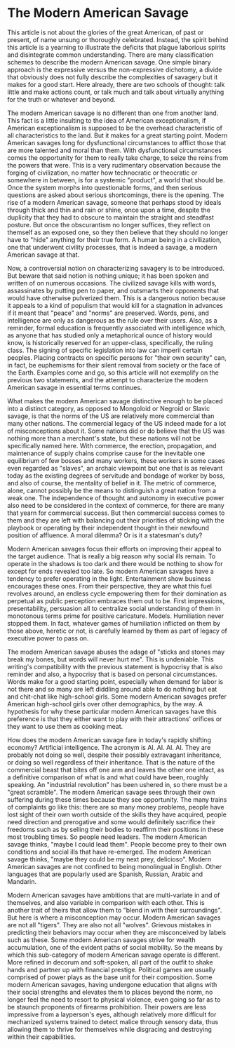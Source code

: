 # The Modern American Savage

This article is not about the glories of the great American, of past or present, 
of name unsung or thoroughly celebrated. Instead, the spirit behind this article 
is a yearning to illustrate the deficits that plague laborious spirits and disintegrate 
common understanding. There are many classification schemes to describe the modern American 
savage. One simple binary approach is the expressive versus the non-expressive dichotomy, 
a divide that obviously does not fully describe the complexities of savagery but it makes 
for a good start. Here already, there are two schools of thought: talk little and make 
actions count, or talk much and talk about virtually anything for the truth or whatever 
and beyond. 

The modern American savage is no different than one from another land. This fact is a 
little insulting to the idea of American exceptionalism, if American exceptionalism is 
supposed to be the overhead characteristic of all characteristics to the land. But it 
makes for a great starting point. Modern American savages long for dysfunctional 
circumstances to afflict those that are more talented and moral than them. With 
dysfunctional circumstances comes the opportunity for them to really take charge, to 
seize the reins from the powers that were. This is a very rudimentary observation because 
the forging of civilization, no matter how technocratic or theocratic or somewhere in 
between, is for a systemic "product", a world that should be. Once the system morphs 
into questionable forms, and then serious questions are asked about serious shortcomings, 
there is the opening. The rise of a modern American savage, someone that perhaps stood by 
ideals through thick and thin and rain or shine, once upon a time, despite the duplicity 
that they had to obscure to maintain the straight and steadfast posture. But once the 
obscurantism no longer suffices, they reflect on themself as an exposed one, so they then 
believe that they should no longer have to "hide" anything for their true form. A human being 
in a civilization, one that underwent civility processes, that is indeed a savage, a modern 
American savage at that. 

Now, a controversial notion on characterizing savagery is to be introduced. But beware that 
said notion is nothing unique; it has been spoken and written of on numerous occasions. The 
civilized savage kills with words, assassinates by putting pen to paper, and outsmarts their 
opponents that would have otherwise pulverized them. This is a dangerous notion because it 
appeals to a kind of populism that would kill for a stagnation in advances if it meant that 
"peace" and "norms" are preserved. Words, pens, and intelligence are only as dangerous as the 
rule over their users. Also, as a reminder, formal education is frequently associated with 
intelligence which, as anyone that has studied only a metaphorical ounce of history would 
know, is historically reserved for an upper-class, specifically, the ruling class. The signing 
of specific legislation into law can imperil certain peoples. Placing contracts on specific 
persons for "their own security" can, in fact, be euphemisms for their silent removal from 
society or the face of the Earth. Examples come and go, so this article will not exemplify 
on the previous two statements, and the attempt to characterize the modern American savage 
in essential terms continues. 

What makes the modern American savage distinctive enough to be placed into a distinct category, 
as opposed to Mongoloid or Negroid or Slavic savage, is that the norms of the US are relatively 
more commercial than many other nations. The commercial legacy of the US indeed made for a lot 
of misconceptions about it. Some nations did or do believe that the US was nothing more than a 
merchant's state, but these nations will not be specifically named here. With commerce, the 
erection, propagation, and maintenance of supply chains comprise cause for the inevitable one 
equilibrium of few bosses and many workers, these workers in some cases even regarded as "slaves", 
an archaic viewpoint but one that is as relevant today as the existing degrees of servitude and 
bondage of worker by boss, and also of course, the mentality of belief in it. The metric of commerce, 
alone, cannot possibly be the means to distinguish a great nation from a weak one. The independence of 
thought and autonomy in executive power also need to be considered in the context of commerce, for 
there are many that yearn for commercial success. But then commercial success comes to them and 
they are left with balancing out their priorities of sticking with the playbook or operating by 
their independent thought in their newfound position of affluence. A moral dilemma? Or is it a 
statesman's duty? 

Modern American savages focus their efforts on improving their appeal to the target audience. 
That is really a big reason why social ills remain. To operate in the shadows is too dark and 
there would be nothing to show for except for ends revealed too late. So modern American savages 
have a tendency to prefer operating in the light. Entertainment show business encourages these 
ones. From their perspective, they are what this fuel revolves around, an endless cycle empowering 
them for their domination as perpetual as public perception embraces them out to be. First 
impressions, presentability, persuasion all to centralize social understanding of them in 
monotonous terms prime for positive caricature. Models. Humiliation never stopped them. In fact, 
whatever games of humiliation inflicted on them by those above, heretic or not, is carefully 
learned by them as part of legacy of executive power to pass on. 

The modern American savage abuses the adage of "sticks and stones may break my bones, but words 
will never hurt me". This is undeniable. This writing's compatibility with the previous statement 
is hypocrisy that is also reminder and also, a hypocrisy that is based on personal circumstances. 
Words make for a good starting point, especially when demand for labor is not there and so many are 
left diddling around able to do nothing but eat and chit-chat like high-school girls. Some modern 
American savages prefer American high-school girls over other demographics, by the way. A hypothesis 
for why these particular modern American savages have this preference is that they either want to 
play with their attractions' orifices or they want to use them as cooking meat. 

How does the modern American savage fare in today's rapidly shifting economy? Artificial intelligence. 
The acronym is AI. AI. AI. AI. They are probably not doing so well, despite their possibly extravagant 
inheritance, or doing so well regardless of their inheritance. That is the nature of the commercial 
beast that bites off one arm and leaves the other one intact, as a definitive comparison of what is 
and what could have been, roughly speaking. An "industrial revolution" has been ushered in, so there 
must be a "great scramble". The modern American savage sees through their own suffering during these times 
because they see opportunity. The many trains of complaints go like this: there are so many money problems, 
people have lost sight of their own worth outside of the skills they have acquired, people need direction 
and prerogative and some would definitely sacrifice their freedoms such as by selling their bodies to 
reaffirm their positions in these most troubling times. So people need leaders. The modern American 
savage thinks, "maybe I could lead them". People become prey to their own conditions and social ills 
that have re-emerged. The modern American savage thinks, "maybe they could be my next prey, delicioso". 
Modern American savages are not confined to being monolingual in English. Other languages that are 
popularly used are Spanish, Russian, Arabic and Mandarin. 

Modern American savages have ambitions that are multi-variate in and of themselves, and also variable 
in comparison with each other. This is another trait of theirs that allow them to "blend in with their 
surroundings". But here is where a misconception may occur. Modern American savages are not all "tigers". 
They are also not all "wolves". Grievous mistakes in predicting their behaviors may occur when they are 
misconceived by labels such as these. Some modern American savages strive for wealth accumulation, one 
of the evident paths of social mobility. So the means by which this sub-category of modern American 
savage operate is different. More refined in decorum and soft-spoken, all part of the outfit to shake 
hands and partner up with financial prestige. Political games are usually comprised of power plays as 
the base unit for their composition. Some modern American savages, having undergone education that aligns 
with their social strengths and elevates them to places beyond the norm, no longer feel the need to 
resort to physical violence, even going so far as to be staunch proponents of firearms prohibition. 
Their powers are less impressive from a layperson's eyes, although relatively more difficult for mechanized 
systems trained to detect malice through sensory data, thus allowing them to thrive for themselves while 
disgracing and destroying within their capabilities. 
